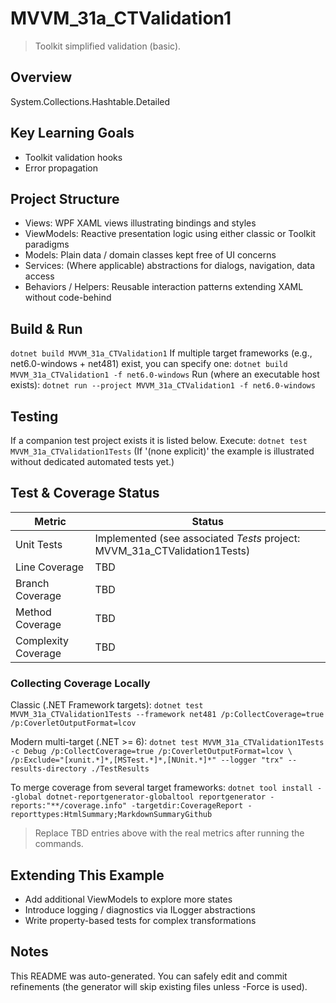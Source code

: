 ﻿# MVVM_31a_CTValidation1

> Toolkit simplified validation (basic).

## Overview
System.Collections.Hashtable.Detailed

## Key Learning Goals
- Toolkit validation hooks
- Error propagation

## Project Structure
- Views: WPF XAML views illustrating bindings and styles
- ViewModels: Reactive presentation logic using either classic or Toolkit paradigms
- Models: Plain data / domain classes kept free of UI concerns
- Services: (Where applicable) abstractions for dialogs, navigation, data access
- Behaviors / Helpers: Reusable interaction patterns extending XAML without code-behind

## Build & Run
`
dotnet build MVVM_31a_CTValidation1
`
If multiple target frameworks (e.g., net6.0-windows + net481) exist, you can specify one:
`
dotnet build MVVM_31a_CTValidation1 -f net6.0-windows
`
Run (where an executable host exists):
`
dotnet run --project MVVM_31a_CTValidation1 -f net6.0-windows
`

## Testing
If a companion test project exists it is listed below. Execute:
`
dotnet test MVVM_31a_CTValidation1Tests
`
(If '(none explicit)' the example is illustrated without dedicated automated tests yet.)

## Test & Coverage Status

| Metric | Status |
|--------|--------|
| Unit Tests | Implemented (see associated *Tests* project: MVVM_31a_CTValidation1Tests) |
| Line Coverage | TBD |
| Branch Coverage | TBD |
| Method Coverage | TBD |
| Complexity Coverage | TBD |

### Collecting Coverage Locally

Classic (.NET Framework targets):
`
dotnet test MVVM_31a_CTValidation1Tests --framework net481 /p:CollectCoverage=true /p:CoverletOutputFormat=lcov
`

Modern multi-target (.NET >= 6):
`
dotnet test MVVM_31a_CTValidation1Tests -c Debug /p:CollectCoverage=true /p:CoverletOutputFormat=lcov \
  /p:Exclude="[xunit.*]*,[MSTest.*]*,[NUnit.*]*" --logger "trx" --results-directory ./TestResults
`

To merge coverage from several target frameworks:
`
dotnet tool install --global dotnet-reportgenerator-globaltool
reportgenerator -reports:"**/coverage.info" -targetdir:CoverageReport -reporttypes:HtmlSummary;MarkdownSummaryGithub
`

> Replace TBD entries above with the real metrics after running the commands.

## Extending This Example
- Add additional ViewModels to explore more states
- Introduce logging / diagnostics via ILogger abstractions
- Write property-based tests for complex transformations

## Notes
This README was auto-generated. You can safely edit and commit refinements (the generator will skip existing files unless -Force is used).
